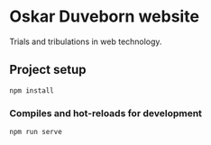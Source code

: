 # Oskar Duveborn website

Trials and tribulations in web technology.

## Project setup
```
npm install
```

### Compiles and hot-reloads for development
```
npm run serve
```